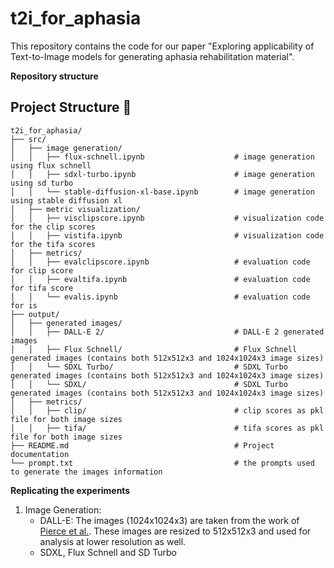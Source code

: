 # t2i_for_aphasia

This repository contains the code for our paper "Exploring applicability of Text-to-Image models
for generating aphasia rehabilitation material".

**Repository structure**
## Project Structure 📂

```
t2i_for_aphasia/
├── src/                     
│   ├── image generation/           
│   │   ├── flux-schnell.ipynb                    # image generation using flux schnell
│   │   ├── sdxl-turbo.ipynb                      # image generation using sd turbo
│   │   └── stable-diffusion-xl-base.ipynb        # image generation using stable diffusion xl
│   ├── metric visualization/               
│   │   ├── visclipscore.ipynb                    # visualization code for the clip scores
│   │   ├── vistifa.ipynb                         # visualization code for the tifa scores
│   ├── metrics/               
│   │   ├── evalclipscore.ipynb                   # evaluation code for clip score
│   │   ├── evaltifa.ipynb                        # evaluation code for tifa score
│   │   └── evalis.ipynb                          # evaluation code for is
├── output/                   
│   ├── generated images/               
│   │   ├── DALL-E 2/                             # DALL-E 2 generated images
│   │   ├── Flux Schnell/                         # Flux Schnell generated images (contains both 512x512x3 and 1024x1024x3 image sizes)
│   │   └── SDXL Turbo/                           # SDXL Turbo generated images (contains both 512x512x3 and 1024x1024x3 image sizes)
│   │   └── SDXL/                                 # SDXL Turbo generated images (contains both 512x512x3 and 1024x1024x3 image sizes)
│   ├── metrics/               
│   │   ├── clip/                                 # clip scores as pkl file for both image sizes
│   │   ├── tifa/                                 # tifa scores as pkl file for both image sizes
├── README.md                                     # Project documentation
└── prompt.txt                                    # the prompts used to generate the images information
```


**Replicating the experiments**
1. Image Generation:
    - DALL-E: The images (1024x1024x3) are taken from the work of [Pierce et al.](https://pubs.asha.org/doi/abs/10.1044/2023_AJSLP-23-00142). These images are resized to 512x512x3
and used for analysis at lower resolution as well.
    - SDXL, Flux Schnell and SD Turbo 
